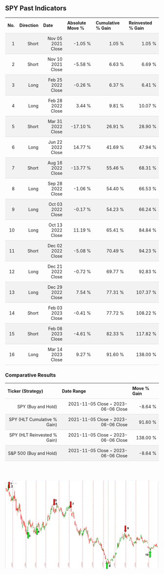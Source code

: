 
<style>
.hits {
            border-collapse: collapse;
            width: 100%;
        }
        .hits th, td {
            padding: 8px;
            border-bottom: 1px solid #ddd;
        }
        
        .hits td {text-align: right;}
        .hits th {text-align: left;}
        
        .hits tr:nth-child(even) {
            background-color: #f2f2f2;
        }
        
        .chartCol {
            width: 50%;
            float: left;
            padding: 20px;
        }  
</style>
    
<br>

## SPY Past Indicators

<table class="hits">
    <tr>
        <th>No.</th>
        <th>Direction</th>
        <th>Date</th>
        <th>Absolute Move %</th>
        <th>Cumulative % Gain</th>
        <th>Reinvested % Gain</th>
      </tr>
    <tr>
        <td>1</td>
        <td>Short</td>
        <td>Nov 05 2021 Close</td>
        <td>-1.05 %</td>
        <td>1.05 %</td>
        <td>1.05 %</td>
    </tr>
    <tr>
        <td>2</td>
        <td>Short</td>
        <td>Nov 10 2021 Close</td>
        <td>-5.58 %</td>
        <td>6.63 %</td>
        <td>6.69 %</td>
    </tr>
    <tr>
        <td>3</td>
        <td>Long</td>
        <td>Feb 25 2022 Close</td>
        <td>-0.26 %</td>
        <td>6.37 %</td>
        <td>6.41 %</td>
    </tr>
    <tr>
        <td>4</td>
        <td>Long</td>
        <td>Feb 28 2022 Close</td>
        <td>3.44 %</td>
        <td>9.81 %</td>
        <td>10.07 %</td>
    </tr>
    <tr>
        <td>5</td>
        <td>Short</td>
        <td>Mar 31 2022 Close</td>
        <td>-17.10 %</td>
        <td>26.91 %</td>
        <td>28.90 %</td>
    </tr>
    <tr>
        <td>6</td>
        <td>Long</td>
        <td>Jun 22 2022 Close</td>
        <td>14.77 %</td>
        <td>41.69 %</td>
        <td>47.94 %</td>
    </tr>
    <tr>
        <td>7</td>
        <td>Short</td>
        <td>Aug 16 2022 Close</td>
        <td>-13.77 %</td>
        <td>55.46 %</td>
        <td>68.31 %</td>
    </tr>
    <tr>
        <td>8</td>
        <td>Long</td>
        <td>Sep 28 2022 Close</td>
        <td>-1.06 %</td>
        <td>54.40 %</td>
        <td>66.53 %</td>
    </tr>
    <tr>
        <td>9</td>
        <td>Long</td>
        <td>Oct 03 2022 Close</td>
        <td>-0.17 %</td>
        <td>54.23 %</td>
        <td>66.24 %</td>
    </tr>
    <tr>
        <td>10</td>
        <td>Long</td>
        <td>Oct 13 2022 Close</td>
        <td>11.19 %</td>
        <td>65.41 %</td>
        <td>84.84 %</td>
    </tr>
    <tr>
        <td>11</td>
        <td>Short</td>
        <td>Dec 02 2022 Close</td>
        <td>-5.08 %</td>
        <td>70.49 %</td>
        <td>94.23 %</td>
    </tr>
    <tr>
        <td>12</td>
        <td>Long</td>
        <td>Dec 21 2022 Close</td>
        <td>-0.72 %</td>
        <td>69.77 %</td>
        <td>92.83 %</td>
    </tr>
    <tr>
        <td>13</td>
        <td>Long</td>
        <td>Dec 29 2022 Close</td>
        <td>7.54 %</td>
        <td>77.31 %</td>
        <td>107.37 %</td>
    </tr>
    <tr>
        <td>14</td>
        <td>Short</td>
        <td>Feb 03 2023 Close</td>
        <td>-0.41 %</td>
        <td>77.72 %</td>
        <td>108.22 %</td>
    </tr>
    <tr>
        <td>15</td>
        <td>Short</td>
        <td>Feb 08 2023 Close</td>
        <td>-4.61 %</td>
        <td>82.33 %</td>
        <td>117.82 %</td>
    </tr>
    <tr>
        <td>16</td>
        <td>Long</td>
        <td>Mar 14 2023 Close</td>
        <td>9.27 %</td>
        <td>91.60 %</td>
        <td>138.00 %</td>
    </tr>
    
</table>

### Comparative Results

<table class="hits">
    <thead>
        <th>Ticker (Strategy)</th>
        <th>Date Range</th>
        <th>Move % Gain</th>
    </thead>
    <tbody>
        <tr>
            <td>SPY (Buy and Hold)</td>
            <td>2021-11-05 Close <b>-</b> 2023-06-06 Close</td>
            <td>-8.64 %</td>
        </tr>
        <tr>
            <td>SPY (HLT Cumulative % Gain)</td>
            <td>2021-11-05 Close <b>-</b> 2023-06-06 Close</td>
            <td>91.60 %</td>
        </tr>
        <tr>
            <td>SPY (HLT Reinvested % Gain)</td>
            <td>2021-11-05 Close <b>-</b> 2023-06-06 Close</td>
            <td>138.00 %</td>
        </tr>
        <tr>
            <td>S&P 500 (Buy and Hold)</td>
            <td>2021-11-05 Close <b>-</b> 2023-06-06 Close</td>
            <td>-8.64 %</td>
        </tr>
    </tbody>
</table>
<br>
<br>

![Plot](charts/TSLAstatic.png)